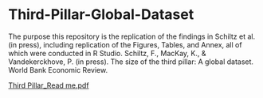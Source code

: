 # Third-Pillar-Global-Dataset
The purpose this repository is the replication of the findings in Schiltz et al. (in press), including replication of the Figures, Tables, and Annex, all of which were conducted in R Studio. Schiltz, F., MacKay, K., &amp; Vandekerckhove, P. (in press). The size of the third pillar: A global dataset. World Bank Economic Review. 

[Third Pillar_Read me.pdf](https://github.com/Belgian-Red-Cross-Flanders/Third-Pillar-Global-Dataset/files/14083347/Third.Pillar_Read.me.pdf)

